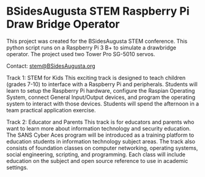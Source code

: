 # BSidesAugusta STEM Raspberry Pi Draw Bridge Operator
This project was created for the BSidesAugusta STEM conference.  This python script runs on a Raspberry Pi 3 B+ to simulate a drawbridge operator.  The project used two Tower Pro SG-5010 servos.

Contact: stem@BSidesAugusta.org

Track 1: STEM for Kids
   This exciting track is designed to teach children (grades 7-10) to interface with a Raspberry Pi and peripherals.  Students will learn to setup the Raspberry Pi hardware, configure the Raspian Operating System, connect General Input/Output devices, and program the operating system to interact with those devices.  Students will spend the afternoon in a team practical application exercise.

Track 2: Educator and Parents
  This track is for educators and parents who want to learn more about information technology and security education.  The SANS Cyber Aces program will be introduced as a training platform to education students in information technology subject areas.  The track also consists of foundation classes on computer networking, operating systems, social engineering, scripting, and programming.  Each class will include education on the subject and open source reference to use in academic settings.

